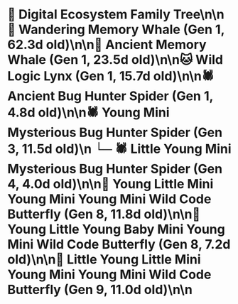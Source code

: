 # 🌳 Digital Ecosystem Family Tree\n\n🐋 Wandering Memory Whale (Gen 1, 62.3d old)\n\n🐋 Ancient Memory Whale (Gen 1, 23.5d old)\n\n🐱 Wild Logic Lynx (Gen 1, 15.7d old)\n\n🕷️ Ancient Bug Hunter Spider (Gen 1, 4.8d old)\n\n🕷️ Young Mini Mysterious Bug Hunter Spider (Gen 3, 11.5d old)\n  └─ 🕷️ Little Young Mini Mysterious Bug Hunter Spider (Gen 4, 4.0d old)\n\n🦋 Young Little Mini Young Mini Young Mini Wild Code Butterfly (Gen 8, 11.8d old)\n\n🦋 Young Little Young Baby Mini Young Mini Wild Code Butterfly (Gen 8, 7.2d old)\n\n🦋 Little Young Little Mini Young Mini Young Mini Wild Code Butterfly (Gen 9, 11.0d old)\n\n